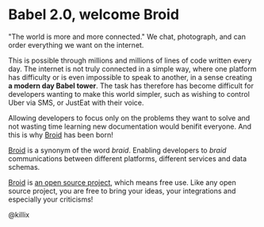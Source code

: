 # Babel 2.0, welcome Broid

"The world is more and more connected." We chat, photograph, and can order everything we want on the internet.

This is possible through millions and millions of lines of code written every day. The internet is not truly connected in a simple way, where one platform has difficulty or is even impossible to speak to another, in a sense creating __a modern day Babel tower__. The task has therefore has become difficult for developers wanting to make this world simpler, such as wishing to control Uber via SMS, or JustEat with their voice.

Allowing developers to focus only on the problems they want to solve and not wasting time learning new documentation would benifit everyone. And this is why [Broid](www.broid.ai) has been born!

[Broid](www.broid.ai) is a synonym of the word _braid_. Enabling developers to _braid_ communications between different platforms, different services and data schemas.

[Broid](www.broid.ai) is [an open source project](https://github.com/broidhq/feedhack), which means free use. Like any open source project, you are free to bring your ideas, your integrations and especially your criticisms!

@killix